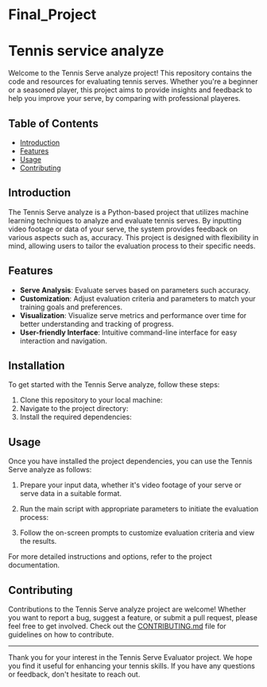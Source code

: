 # Final_Project



# Tennis service analyze 

Welcome to the Tennis Serve analyze project! This repository contains the code and resources for evaluating tennis serves. Whether you're a beginner or a seasoned player, this project aims to provide insights and feedback to help you improve your serve, by comparing with professional playeres. 

## Table of Contents
- [Introduction](#introduction)
- [Features](#features)
- [Usage](#usage)
- [Contributing](#contributing)

## Introduction

The Tennis Serve analyze is a Python-based project that utilizes machine learning techniques to analyze and evaluate tennis serves. By inputting video footage or data of your serve, the system provides feedback on various aspects such as, accuracy.
This project is designed with flexibility in mind, allowing users to tailor the evaluation process to their specific needs.

## Features

- **Serve Analysis**: Evaluate serves based on parameters such accuracy.
- **Customization**: Adjust evaluation criteria and parameters to match your training goals and preferences.
- **Visualization**: Visualize serve metrics and performance over time for better understanding and tracking of progress.
- **User-friendly Interface**: Intuitive command-line interface for easy interaction and navigation.

## Installation

To get started with the Tennis Serve analyze, follow these steps:

1. Clone this repository to your local machine:
2. Navigate to the project directory:
3. Install the required dependencies:


 ## Usage

Once you have installed the project dependencies, you can use the Tennis Serve analyze as follows:

1. Prepare your input data, whether it's video footage of your serve or serve data in a suitable format.

2. Run the main script with appropriate parameters to initiate the evaluation process:
   
3. Follow the on-screen prompts to customize evaluation criteria and view the results.

For more detailed instructions and options, refer to the project documentation.

## Contributing

Contributions to the Tennis Serve analyze project are welcome! Whether you want to report a bug, suggest a feature, or submit a pull request, please feel free to get involved. Check out the [CONTRIBUTING.md](CONTRIBUTING.md) file for guidelines on how to contribute.


---

Thank you for your interest in the Tennis Serve Evaluator project. We hope you find it useful for enhancing your tennis skills. If you have any questions or feedback, don't hesitate to reach out.








